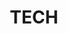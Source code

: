 ---
title: TECH
feature_text: |
  ## VISANGSATAE
  안녕하세요. 백엔드 개발팀 비상사태입니다.  
  개발팀에서 해결, 개선한 사항들을 나누고, 함께 자라길 원합니다.
feature_image: "https://images.unsplash.com/photo-1518655048521-f130df041f66?ixlib=rb-1.2.1&ixid=MnwxMjA3fDB8MHxwaG90by1wYWdlfHx8fGVufDB8fHx8&auto=format&fit=crop&w=1170&q=80"
layout: categories
excerpt: "Category index"
aside: true
---